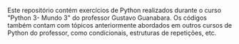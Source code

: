 Este repositório contém exercícios de Python realizados durante o curso "Python 3- Mundo 3" do professor Gustavo Guanabara.
Os códigos também contam com tópicos anteriormente abordados em outros cursos de Python do professor, como condicionais, estruturas de repetições, etc.
